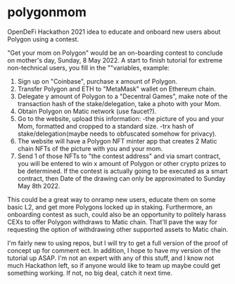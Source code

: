 # polygonmom
OpenDeFi Hackathon 2021 idea to educate and onboard new users about Polygon using a contest.


"Get your mom on Polygon" would be an on-boarding contest to conclude on mother's day, Sunday, 8 May 2022.
A start to finish tutorial for extreme non-technical users, you fill in the ""variables, example:
1. Sign up on "Coinbase", purchase x amount of Polygon.
2. Transfer Polygon and ETH to "MetaMask" wallet on Ethereum chain.
3. Delegate y amount of Polygon to a "Decentral Games", make note of the transaction hash of the stake/delegation, take a photo with your Mom.
4. Obtain Polygon on Matic network (use faucet?).
5. Go to the website, upload this information: 
-the picture of you and your Mom, formatted and cropped to a standard size. 
-trx hash of stake/delegation(maybe needs to obfuscated somehow for privacy).
6. The website will have a Polygon NFT minter app that creates 2 Matic chain NFTs of the picture with you and your mom.
7. Send 1 of those NFTs to "the contest address" and via smart contract, you will be entered to win x amount of Polygon or other crypto prizes to be determined.  If the contest is actually going to be executed as a smart contract, then Date of the drawing can only be approximated to Sunday May 8th 2022.

This could be a great way to onramp new users, educate them on some basic L2, and get more Polygons locked up in staking.  Furthermore, an onboarding contest as such, could also be an opportunity to politely harass CEXs to offer Polygon withdraws to Matic chain.  That'll pave the way for requesting the option of withdrawing other supported assets to Matic chain.  

I'm fairly new to using repos, but I will try to get a full version of the proof of concept up for comment ect. 
 In addition, I hope to have my version of the tutorial up ASAP.  I'm not an expert with any of this stuff, and I know not much Hackathon left, so if anyone would like to team up maybe could get something working.  If not, no big deal, catch it next time.   
